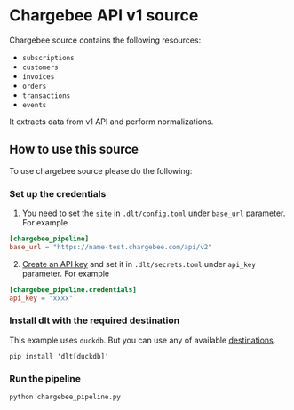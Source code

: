 # Chargebee API v1 source

Chargebee source contains the following resources:

* `subscriptions`
* `customers`
* `invoices`
* `orders`
* `transactions`
* `events`

It extracts data from v1 API and perform normalizations.

## How to use this source
To use chargebee source please do the following:

### Set up the credentials

1) You need to set the `site` in `.dlt/config.toml` under `base_url` parameter. For example

```toml
[chargebee_pipeline]
base_url = "https://name-test.chargebee.com/api/v2"
```

2) [Create an API key](https://www.chargebee.com/docs/api_keys.html) and set it in `.dlt/secrets.toml` under `api_key` parameter. For example
```toml
[chargebee_pipeline.credentials]
api_key = "xxxx"
```

### Install dlt with the required destination 

This example uses `duckdb`. But you can use any of available [destinations](https://dlthub.com/docs/dlt-ecosystem/destinations/).

```
pip install 'dlt[duckdb]'
```

### Run the pipeline

```
python chargebee_pipeline.py
```
